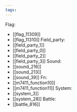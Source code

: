 ```yaml
---
tags:
---
```

Flag:
- [[flag_11309]]
- [[flag_11310]]
Field_party:
- [[field_party_1]]
- [[field_party_0]]
- [[field_party_2]]
- [[field_party_3]]
Sound:
- [[sound_216]]
- [[sound_213]]
- [[sound_39]]
Fn:
- [[m7411_function10]]
- [[m7411_function11]]
System:
- [[system_3]]
- [[system_28]]
Battle:
- [[battle_816]]
